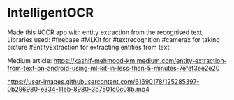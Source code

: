 # IntelligentOCR

Made this #OCR app with entity extraction from the recognised text,
Libraries used:
#firebase #MLKit for #textrecognition
#camerax for taking picture
#EntityExtraction for extracting entities from text

Medium article: https://kashif-mehmood-km.medium.com/entity-extraction-from-text-on-android-using-ml-kit-in-less-than-5-minutes-7efef3ee2e20



https://user-images.githubusercontent.com/61690178/125285397-0b296980-e334-11eb-8980-3b7501c0c08b.mp4


